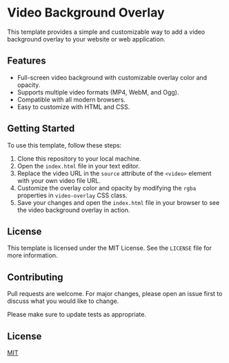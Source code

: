 # Video Background Overlay

This template provides a simple and customizable way to add a video background overlay to your website or web application.

## Features

- Full-screen video background with customizable overlay color and opacity.
- Supports multiple video formats (MP4, WebM, and Ogg).
- Compatible with all modern browsers.
- Easy to customize with HTML and CSS.

## Getting Started

To use this template, follow these steps:

1. Clone this repository to your local machine.
2. Open the `index.html` file in your text editor.
3. Replace the video URL in the `source` attribute of the `<video>` element with your own video file URL.
4. Customize the overlay color and opacity by modifying the `rgba` properties in `video-overlay` CSS class.
5. Save your changes and open the `index.html` file in your browser to see the video background overlay in action.

## License

This template is licensed under the MIT License. See the `LICENSE` file for more information.

## Contributing

Pull requests are welcome. For major changes, please open an issue first
to discuss what you would like to change.

Please make sure to update tests as appropriate.

## License

[MIT](https://github.com/utsavgwa/bgvideo/blob/main/LICENSE)
